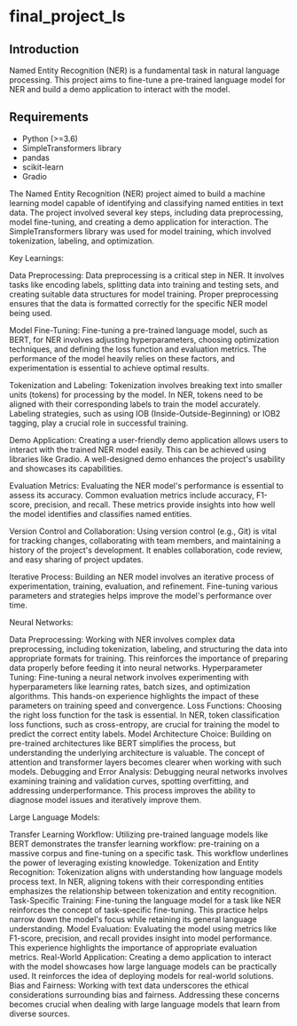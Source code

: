 # final_project_ls

## Introduction

Named Entity Recognition (NER) is a fundamental task in natural language processing. This project aims to fine-tune a pre-trained language model for NER and build a demo application to interact with the model.

## Requirements

- Python (>=3.6)
- SimpleTransformers library
- pandas
- scikit-learn
- Gradio


The Named Entity Recognition (NER) project aimed to build a machine learning model capable of identifying and classifying named entities in text data. The project involved several key steps, including data preprocessing, model fine-tuning, and creating a demo application for interaction. The SimpleTransformers library was used for model training, which involved tokenization, labeling, and optimization.

Key Learnings:

Data Preprocessing: Data preprocessing is a critical step in NER. It involves tasks like encoding labels, splitting data into training and testing sets, and creating suitable data structures for model training. Proper preprocessing ensures that the data is formatted correctly for the specific NER model being used.

Model Fine-Tuning: Fine-tuning a pre-trained language model, such as BERT, for NER involves adjusting hyperparameters, choosing optimization techniques, and defining the loss function and evaluation metrics. The performance of the model heavily relies on these factors, and experimentation is essential to achieve optimal results.

Tokenization and Labeling: Tokenization involves breaking text into smaller units (tokens) for processing by the model. In NER, tokens need to be aligned with their corresponding labels to train the model accurately. Labeling strategies, such as using IOB (Inside-Outside-Beginning) or IOB2 tagging, play a crucial role in successful training.

Demo Application: Creating a user-friendly demo application allows users to interact with the trained NER model easily. This can be achieved using libraries like Gradio. A well-designed demo enhances the project's usability and showcases its capabilities.

Evaluation Metrics: Evaluating the NER model's performance is essential to assess its accuracy. Common evaluation metrics include accuracy, F1-score, precision, and recall. These metrics provide insights into how well the model identifies and classifies named entities.

Version Control and Collaboration: Using version control (e.g., Git) is vital for tracking changes, collaborating with team members, and maintaining a history of the project's development. It enables collaboration, code review, and easy sharing of project updates.

Iterative Process: Building an NER model involves an iterative process of experimentation, training, evaluation, and refinement. Fine-tuning various parameters and strategies helps improve the model's performance over time.

Neural Networks:

Data Preprocessing: Working with NER involves complex data preprocessing, including tokenization, labeling, and structuring the data into appropriate formats for training. This reinforces the importance of preparing data properly before feeding it into neural networks.
Hyperparameter Tuning: Fine-tuning a neural network involves experimenting with hyperparameters like learning rates, batch sizes, and optimization algorithms. This hands-on experience highlights the impact of these parameters on training speed and convergence.
Loss Functions: Choosing the right loss function for the task is essential. In NER, token classification loss functions, such as cross-entropy, are crucial for training the model to predict the correct entity labels.
Model Architecture Choice: Building on pre-trained architectures like BERT simplifies the process, but understanding the underlying architecture is valuable. The concept of attention and transformer layers becomes clearer when working with such models.
Debugging and Error Analysis: Debugging neural networks involves examining training and validation curves, spotting overfitting, and addressing underperformance. This process improves the ability to diagnose model issues and iteratively improve them.

Large Language Models:

Transfer Learning Workflow: Utilizing pre-trained language models like BERT demonstrates the transfer learning workflow: pre-training on a massive corpus and fine-tuning on a specific task. This workflow underlines the power of leveraging existing knowledge.
Tokenization and Entity Recognition: Tokenization aligns with understanding how language models process text. In NER, aligning tokens with their corresponding entities emphasizes the relationship between tokenization and entity recognition.
Task-Specific Training: Fine-tuning the language model for a task like NER reinforces the concept of task-specific fine-tuning. This practice helps narrow down the model's focus while retaining its general language understanding.
Model Evaluation: Evaluating the model using metrics like F1-score, precision, and recall provides insight into model performance. This experience highlights the importance of appropriate evaluation metrics.
Real-World Application: Creating a demo application to interact with the model showcases how large language models can be practically used. It reinforces the idea of deploying models for real-world solutions.
Bias and Fairness: Working with text data underscores the ethical considerations surrounding bias and fairness. Addressing these concerns becomes crucial when dealing with large language models that learn from diverse sources.






